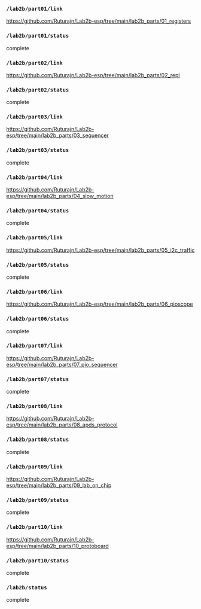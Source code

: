 ### `/lab2b/part01/link`
https://github.com/Ruturajn/Lab2b-esp/tree/main/lab2b_parts/01_registers
### `/lab2b/part01/status`
complete
### `/lab2b/part02/link`
https://github.com/Ruturajn/Lab2b-esp/tree/main/lab2b_parts/02_repl
### `/lab2b/part02/status`
complete
### `/lab2b/part03/link`
https://github.com/Ruturajn/Lab2b-esp/tree/main/lab2b_parts/03_sequencer
### `/lab2b/part03/status`
complete
### `/lab2b/part04/link`
https://github.com/Ruturajn/Lab2b-esp/tree/main/lab2b_parts/04_slow_motion
### `/lab2b/part04/status`
complete
### `/lab2b/part05/link`
https://github.com/Ruturajn/Lab2b-esp/tree/main/lab2b_parts/05_i2c_traffic
### `/lab2b/part05/status`
complete
### `/lab2b/part06/link`
https://github.com/Ruturajn/Lab2b-esp/tree/main/lab2b_parts/06_pioscope
### `/lab2b/part06/status`
complete
### `/lab2b/part07/link`
https://github.com/Ruturajn/Lab2b-esp/tree/main/lab2b_parts/07_pio_sequencer
### `/lab2b/part07/status`
complete
### `/lab2b/part08/link`
https://github.com/Ruturajn/Lab2b-esp/tree/main/lab2b_parts/08_apds_protocol
### `/lab2b/part08/status`
complete
### `/lab2b/part09/link`
https://github.com/Ruturajn/Lab2b-esp/tree/main/lab2b_parts/09_lab_on_chip
### `/lab2b/part09/status`
complete
### `/lab2b/part10/link`
https://github.com/Ruturajn/Lab2b-esp/tree/main/lab2b_parts/10_protoboard
### `/lab2b/part10/status`
complete
### `/lab2b/status`
complete
